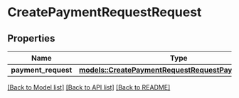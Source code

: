 # CreatePaymentRequestRequest

## Properties

Name | Type | Description | Notes
------------ | ------------- | ------------- | -------------
**payment_request** | [**models::CreatePaymentRequestRequestPaymentRequest**](createPaymentRequest_request_payment_request.md) |  | 

[[Back to Model list]](../README.md#documentation-for-models) [[Back to API list]](../README.md#documentation-for-api-endpoints) [[Back to README]](../README.md)


